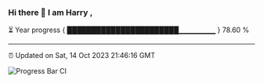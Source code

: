 ### Hi there 👋 I am Harry , 

⏳ Year progress { ███████████████████████▁▁▁▁▁▁▁ } 78.60 %

---

⏰ Updated on Sat, 14 Oct 2023 21:46:16 GMT

![Progress Bar CI](https://github.com/duykhang68/duykhang68/workflows/Progress%20Bar%20CI/badge.svg)

